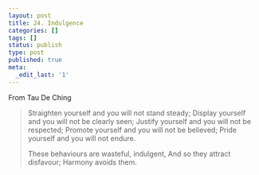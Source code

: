 ```yaml
---
layout: post
title: 24. Indulgence
categories: []
tags: []
status: publish
type: post
published: true
meta:
  _edit_last: '1'
---
```

From Tau De Ching
<blockquote>Straighten yourself and you will not stand steady;
Display yourself and you will not be clearly seen;
Justify yourself and you will not be respected;
Promote yourself and you will not be believed;
Pride yourself and you will not endure.

These behaviours are wasteful, indulgent,
And so they attract disfavour;
Harmony avoids them.</blockquote>
